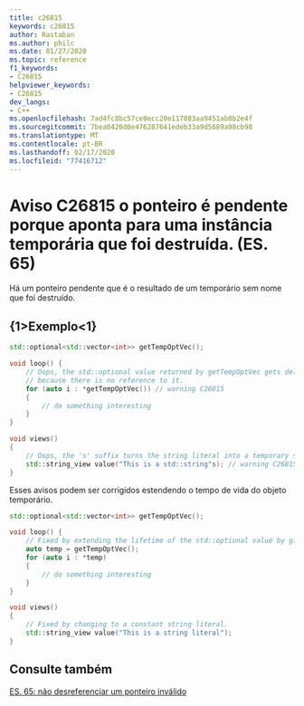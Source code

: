 ```yaml
---
title: c26815
keywords: c26815
author: Rastaban
ms.author: philc
ms.date: 01/27/2020
ms.topic: reference
f1_keywords:
- C26815
helpviewer_keywords:
- C26815
dev_langs:
- C++
ms.openlocfilehash: 7ad4fc8bc57ce0ecc20e117883aa9451ab8b2e4f
ms.sourcegitcommit: 7bea0420d0e476287641edeb33a9d5689a98cb98
ms.translationtype: MT
ms.contentlocale: pt-BR
ms.lasthandoff: 02/17/2020
ms.locfileid: "77416712"
---
```

# <a name="warning-c26815-the-pointer-is-dangling-because-it-points-at-a-temporary-instance-that-was-destroyed-es65"></a>Aviso C26815 o ponteiro é pendente porque aponta para uma instância temporária que foi destruída. (ES. 65)

Há um ponteiro pendente que é o resultado de um temporário sem nome que foi destruído.

## <a name="example"></a>{1&gt;Exemplo&lt;1}

```cpp
std::optional<std::vector<int>> getTempOptVec();

void loop() {
    // Oops, the std::optional value returned by getTempOptVec gets deleted
    // because there is no reference to it.
    for (auto i : *getTempOptVec()) // warning C26815
    {
        // do something interesting
    }
}

void views()
{
    // Oops, the 's' suffix turns the string literal into a temporary std::string.
    std::string_view value("This is a std::string"s); // warning C26815
}
```

Esses avisos podem ser corrigidos estendendo o tempo de vida do objeto temporário.

```cpp
std::optional<std::vector<int>> getTempOptVec();

void loop() {
    // Fixed by extending the lifetime of the std::optional value by giving it a name.
    auto temp = getTempOptVec();
    for (auto i : *temp)
    {
        // do something interesting
    }
}

void views()
{
    // Fixed by changing to a constant string literal.
    std::string_view value("This is a string literal");
}
```

## <a name="see-also"></a>Consulte também

[ES. 65: não desreferenciar um ponteiro inválido](https://github.com/isocpp/CppCoreGuidelines/blob/master/CppCoreGuidelines.md#Res-deref)
